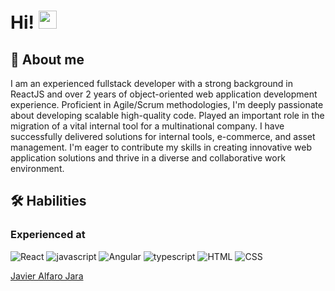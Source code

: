 # Hi! <img src="https://media.giphy.com/media/hvRJCLFzcasrR4ia7z/giphy.gif" width="29px">

## 🚀 About me

I am an experienced fullstack developer with a strong background in ReactJS and over 2 years of object-oriented web application development experience. Proficient in Agile/Scrum methodologies, I'm deeply passionate about developing scalable high-quality code. Played an important role in the migration of a vital internal tool for a multinational company. I have successfully delivered solutions for internal tools, e-commerce, and asset management. I'm eager to contribute my skills in creating innovative web application solutions and thrive in a diverse and collaborative work environment.

## 🛠️ Habilities

### Experienced at

![React](https://img.shields.io/badge/React-20232A?style=for-the-badge&logo=react&logoColor=61DAFB)
![javascript](https://img.shields.io/badge/JavaScript-323330?style=for-the-badge&logo=javascript&logoColor=F7DF1E)
![Angular](https://img.shields.io/badge/Angular-FF0000?style=for-the-badge&logo=angular&logoColor=FFFFFF)
![typescript](https://img.shields.io/badge/TypeScript-3178C6?style=for-the-badge&logo=typescript&logoColor=white)
![HTML](https://img.shields.io/badge/HTML-FF0000?style=for-the-badge&logo=html5&logoColor=FFFFFF)
![CSS](https://img.shields.io/badge/CSS-3178C6?style=for-the-badge&logo=css&logoColor=white)

<div class="badge-base LI-profile-badge" data-locale="es_ES" data-size="medium" data-theme="dark" data-type="HORIZONTAL" data-vanity="javier-alfaro-jara" data-version="v1"><a class="badge-base__link LI-simple-link" href="https://cr.linkedin.com/in/javier-alfaro-jara?trk=profile-badge">Javier Alfaro Jara</a></div>
